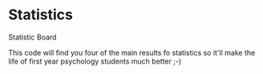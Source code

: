 # Statistics
Statistic Board

This code will find you four of the main results fo statistics so it'll make the life of first year psychology students much better ;-)  
